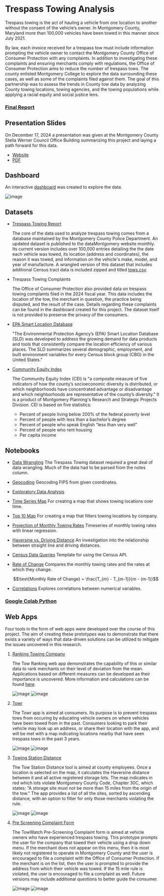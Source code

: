 # Trespass Towing Analysis

Trespass towing is the act of hauling a vehicle from one location to another without the consent of the vehicle’s owner. In Montgomery County, Maryland more than 100,000 vehicles have been towed in this manner since July 2021. 

By law, each invoice received for a trespass tow must include information prompting the vehicle owner to contact the Montgomery County Office of Consumer Protection with any complaints. In addition to investigating these complaints and ensuring merchants comply with regulations, the Office of Consumer Protection aims to reduce the number of trespass tows. The county enlisted Montgomery College to explore the data surrounding these cases, as well as some of the complaints filed against them. The goal of this partnership was to assess the trends in County tow data by analyzing County towing locations, towing agencies, and the towing populations while applying a racial equity and social justice lens.

### [Final Report](Towing_Analysis_Final_Report.pdf)

## Presentation Slides
On December 17, 2024 a presentation was given at the Montgomery County Stella Werner Council Office Building summarizing this project and laying a path forward for this data.
   - [Website](https://a1-3x.github.io/tow_analysis/)
   - [PDF](Tow_Slides_Final.pdf)

## Dashboard

An interactive [dashboard](https://mcgov-gis.maps.arcgis.com/apps/dashboards/075030832da640858aea4636bf980965) was created to explore the data.

![image](https://github.com/user-attachments/assets/9863684d-28f7-4bff-8688-660e731881ae)


## Datasets
   - [Trespass Towing Report](https://data.montgomerycountymd.gov/Consumer-Housing/Trespass-Towing-Report/i6vn-3s6e/about_data)

     The core of the data used to analyze trespass towing comes from a database maintained by the Montgomery County Police Department. An updated dataset is published to the dataMontgomery website monthly. Its current version includes over 100,000 entries detailing the the date each vehicle was towed, its location (address and coordinates), the reason it was towed, and information on the vehicle's make, model, and year of manufacture. A wrangled version of this dataset that includes additional Census tract data is included zipped and titled [tows.csv](tows.zip).
     
   - Trespass Towing Complaints

     The Office of Consumer Protection also provided data on trespass towing complaints filed in the 2024 fiscal year. This data includes the location of the tow, the merchant in question, the practice being disputed, and the result of the case. Details regarding these complaints can be found in the dashboard created for this project. The dataset itself is not provided to preserve the privacy of the consumers.

   - [EPA Smart Location Database](https://www.epa.gov/smartgrowth/smart-location-mapping)

     "The Environmental Protection Agency’s (EPA) Smart Location Database (SLD) was developed to address the growing demand for data products and tools that consistently compare the location efficiency of various places. The SLD summarizes several demographic, employment, and built environment variables for every Census block group (CBG) in the United States."

   - [Community Equity Index](https://montgomeryplanning.org/planning/equity-agenda-for-planning/community-equity-index-analysis/)

     The Community Equity Index (CEI) is "a composite measure of five indicators of how the county’s socioeconomic diversity is distributed, or which neighborhoods have concentrated advantage or disadvantage and which neighborhoods are representative of the county’s diversity." It is a product of Montgomery Planning's Research and Strategic Projects Division. CEI is based on five statistics:
      -   Percent of people living below 200% of the federal poverty level
      -   Percent of people with less than a bachelor’s degree
      -   Percent of people who speak English “less than very well”
      -   Percent of people who rent housing
      -   Per capita income
  
## Notebooks
   - [Data Wrangling](notebooks/tresspass_towing_wrangle.ipynb)
        The Trespass Towing dataset required a great deal of data wrangling. Much of the data had to be parsed from the notes column.
   - [Geocoding](notebooks/trespass_towing_gis.ipynb) Geocoding FIPS from given coordinates.
   - [Exploratory Data Analysis](notebooks/tresspass_towing_EDA.ipynb)
   - [Time Series Map](notebooks/Time_Series_Heatmap.ipynb) For creating a map that shows towing locations over time.
   - [Top 10 Map](notebooks/top_10_heatmap.ipynb) For creating a map that filters towing locations by company.
   - [Projection of Monthly Towing Rates](notebooks/Time_Series_Heatmap.ipynb) Timeseries of monthly towing rates with linear regression.
   - [Haversine vs. Driving Distance](notebooks/Heaversine_vs_actual.ipynb) An investigation into the relationship between straight line and driving distances.
   - [Census Data Queries](notebooks/analyzing_census_data.ipynb)
     Template for using the Census API.
   - [Rate of Change](notebooks/Towing_Rate_of_Change.ipynb)
     Compares the monthly towing rates and the rates at which they change.

     $$\text{Monthly Rate of Change} = \frac{T_{m} - T_{m-1}}{m - (m-1)}$$
   - [Correlations](notebooks/Towing_Correlations.ipynb)
        Explores correlations between numerical variables.
     
### [Google Colab Python](googlecolab.md)
 

## Web Apps

Four tools in the form of web apps were developed over the course of this project. The aim of creating these prototypes was to demonstrate that there exists a variety of ways that data-driven solutions can be utilized to mitigate the issues uncovered in this research.

1. [Ranking Towing Company](https://towrank.netlify.app)

   The Tow Ranking web app demonstrates the capability of this or similar data to rank merchants on their level of deviation from the mean. Applications based on different measures can be developed as their importance is uncovered. More information and calculations can be found [here](ranking-app.md).

   ![image](https://github.com/user-attachments/assets/d58ace4d-0473-408a-8ba0-d4f3b8c3250f)
   ![image](qrs/montgomery_county_towing_rankings_qr.png)


3. [Towr](https://towr.netlify.app)

   The Towr app is aimed at consumers. Its purpose is to prevent trespass tows from occuring by educating vehicle owners on where vehicles have been towed from in the past. Consumers looking to park their vehicle may look up an address, or share their location with the app, and will be met with a map indicating locations nearby that have seen trespass tows in the past 3 years.

   ![image](https://github.com/user-attachments/assets/9da2a43b-0322-4fe3-af01-1fcc8c6c3a15)
   ![image](qrs/tow_heatmap_qr.png)



4. [Towing Station Distance](https://towdist.vercel.app)

   The Tow Station Distance tool is aimed at county employees. Once a location is selected on the map, it calculates the Haversine distance between it and all active registered storage lots. The map indicates in red which lots violate Montgomery County Code, Chapter 30C, which states: "A storage site must not be more than 15 miles from the origin of the tow." The app provides a list of all the sites, sorted by ascending distance, with an option to filter for only those merchants violating the rule.

   ![image](https://github.com/user-attachments/assets/901dceb7-1c91-4f1e-bb9a-ecec0358efd2)
   ![image](qrs/montgomery_county_towing_distance_calculator_qr.png)




7. [Pre Screening Complaint Form](https://towwatch.vercel.app )

   The TowWatch Pre-Screening Complaint form is aimed at vehicle owners who have experienced trespass towing. This prototype prompts the user for the company that towed their vehicle using a drop down menu. If the merchant does not appear on this menu, then it is most likely not registered to operate in Montgomery County and the user is encouraged to file a complaint with the Office of Consumer Protection. If the merchant is on the list, then the user is prompted to provide the address from which their vehicle was towed. If the 15 mile rule is violated, the user is encouraged to file a complaint as well. Future versions may include additional questions to better guide the consumer.

   ![image](https://github.com/user-attachments/assets/a3f72ce9-59c4-450f-8086-25955fdc45a2)
   ![image](qrs/prescreening_complaint_qr.png)





